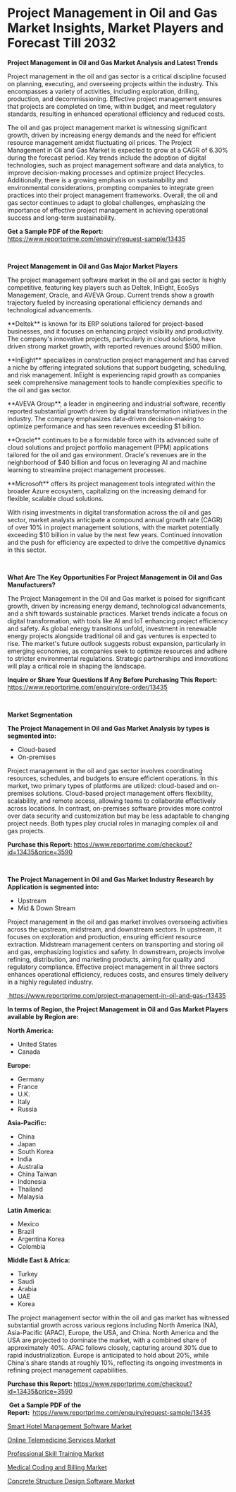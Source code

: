 <p><h1>Project Management in Oil and Gas Market Insights, Market Players and Forecast Till 2032</h1></p><p><strong>Project Management in Oil and Gas Market Analysis and Latest Trends</strong></p>
<p><p>Project management in the oil and gas sector is a critical discipline focused on planning, executing, and overseeing projects within the industry. This encompasses a variety of activities, including exploration, drilling, production, and decommissioning. Effective project management ensures that projects are completed on time, within budget, and meet regulatory standards, resulting in enhanced operational efficiency and reduced costs.</p><p>The oil and gas project management market is witnessing significant growth, driven by increasing energy demands and the need for efficient resource management amidst fluctuating oil prices. The Project Management in Oil and Gas Market is expected to grow at a CAGR of 6.30% during the forecast period. Key trends include the adoption of digital technologies, such as project management software and data analytics, to improve decision-making processes and optimize project lifecycles. Additionally, there is a growing emphasis on sustainability and environmental considerations, prompting companies to integrate green practices into their project management frameworks. Overall, the oil and gas sector continues to adapt to global challenges, emphasizing the importance of effective project management in achieving operational success and long-term sustainability.</p></p>
<p><strong>Get a Sample PDF of the Report:&nbsp;</strong> <a href="https://www.reportprime.com/enquiry/request-sample/13435?utm_campaign=1088&utm_medium=2&utm_source=Github&utm_content=ia&utm_term=20032025&utm_id=project-management-in-oil-and-gas">https://www.reportprime.com/enquiry/request-sample/13435</a></p>
<p>&nbsp;</p>
<p><strong>Project Management in Oil and Gas Major Market Players</strong></p>
<p><p>The project management software market in the oil and gas sector is highly competitive, featuring key players such as Deltek, InEight, EcoSys Management, Oracle, and AVEVA Group. Current trends show a growth trajectory fueled by increasing operational efficiency demands and technological advancements.</p><p>**Deltek** is known for its ERP solutions tailored for project-based businesses, and it focuses on enhancing project visibility and productivity. The company's innovative projects, particularly in cloud solutions, have driven strong market growth, with reported revenues around $500 million.</p><p>**InEight** specializes in construction project management and has carved a niche by offering integrated solutions that support budgeting, scheduling, and risk management. InEight is experiencing rapid growth as companies seek comprehensive management tools to handle complexities specific to the oil and gas sector.</p><p>**AVEVA Group**, a leader in engineering and industrial software, recently reported substantial growth driven by digital transformation initiatives in the industry. The company emphasizes data-driven decision-making to optimize performance and has seen revenues exceeding $1 billion.</p><p>**Oracle** continues to be a formidable force with its advanced suite of cloud solutions and project portfolio management (PPM) applications tailored for the oil and gas environment. Oracle's revenues are in the neighborhood of $40 billion and focus on leveraging AI and machine learning to streamline project management processes.</p><p>**Microsoft** offers its project management tools integrated within the broader Azure ecosystem, capitalizing on the increasing demand for flexible, scalable cloud solutions. </p><p>With rising investments in digital transformation across the oil and gas sector, market analysts anticipate a compound annual growth rate (CAGR) of over 10% in project management solutions, with the market potentially exceeding $10 billion in value by the next few years. Continued innovation and the push for efficiency are expected to drive the competitive dynamics in this sector.</p></p>
<p>&nbsp;</p>
<p><strong>What Are The Key Opportunities For Project Management in Oil and Gas Manufacturers?</strong></p>
<p><p>The Project Management in the Oil and Gas market is poised for significant growth, driven by increasing energy demand, technological advancements, and a shift towards sustainable practices. Market trends indicate a focus on digital transformation, with tools like AI and IoT enhancing project efficiency and safety. As global energy transitions unfold, investment in renewable energy projects alongside traditional oil and gas ventures is expected to rise. The market's future outlook suggests robust expansion, particularly in emerging economies, as companies seek to optimize resources and adhere to stricter environmental regulations. Strategic partnerships and innovations will play a critical role in shaping the landscape.</p></p>
<p><strong>Inquire or Share Your Questions If Any Before Purchasing This Report:</strong> <a href="https://www.reportprime.com/enquiry/pre-order/13435?utm_campaign=1088&utm_medium=2&utm_source=Github&utm_content=ia&utm_term=20032025&utm_id=project-management-in-oil-and-gas">https://www.reportprime.com/enquiry/pre-order/13435</a></p>
<p>&nbsp;</p>
<p><strong>Market Segmentation</strong></p>
<p><strong>The Project Management in Oil and Gas Market Analysis by types is segmented into:</strong></p>
<p><ul><li>Cloud-based</li><li>On-premises</li></ul></p>
<p><p>Project management in the oil and gas sector involves coordinating resources, schedules, and budgets to ensure efficient operations. In this market, two primary types of platforms are utilized: cloud-based and on-premises solutions. Cloud-based project management offers flexibility, scalability, and remote access, allowing teams to collaborate effectively across locations. In contrast, on-premises software provides more control over data security and customization but may be less adaptable to changing project needs. Both types play crucial roles in managing complex oil and gas projects.</p></p>
<p><strong>Purchase this Report:&nbsp;</strong><a href="https://www.reportprime.com/checkout?id=13435&price=3590&utm_campaign=1088&utm_medium=2&utm_source=Github&utm_content=ia&utm_term=20032025&utm_id=project-management-in-oil-and-gas">https://www.reportprime.com/checkout?id=13435&price=3590</a></p>
<p>&nbsp;</p>
<p><strong>The Project Management in Oil and Gas Market Industry Research by Application is segmented into:</strong></p>
<p><ul><li>Upstream</li><li>Mid & Down Stream</li></ul></p>
<p><p>Project management in the oil and gas market involves overseeing activities across the upstream, midstream, and downstream sectors. In upstream, it focuses on exploration and production, ensuring efficient resource extraction. Midstream management centers on transporting and storing oil and gas, emphasizing logistics and safety. In downstream, projects involve refining, distribution, and marketing products, aiming for quality and regulatory compliance. Effective project management in all three sectors enhances operational efficiency, reduces costs, and ensures timely delivery in a highly regulated industry.</p></p>
<p><a href="https://www.reportprime.com/project-management-in-oil-and-gas-r13435?utm_campaign=1088&utm_medium=2&utm_source=Github&utm_content=ia&utm_term=20032025&utm_id=project-management-in-oil-and-gas">&nbsp;https://www.reportprime.com/project-management-in-oil-and-gas-r13435</a></p>
<p><strong>In terms of Region, the Project Management in Oil and Gas Market Players available by Region are:</strong></p>
<p>
    <p> <strong> North America: </strong>
        <ul>
            <li>United States</li>
            <li>Canada</li>
        </ul>
        </p> 
    <p> <strong> Europe: </strong>
        <ul>
            <li>Germany</li>
            <li>France</li>
            <li>U.K.</li>
            <li>Italy</li>
            <li>Russia</li>
        </ul>
        </p> 
    <p> <strong> Asia-Pacific: </strong>
        <ul>
            <li>China</li>
            <li>Japan</li>
            <li>South Korea</li>
            <li>India</li>
            <li>Australia</li>
            <li>China Taiwan</li>
            <li>Indonesia</li>
            <li>Thailand</li>
            <li>Malaysia</li>
        </ul>
        </p> 
    <p> <strong> Latin America: </strong>
        <ul>
            <li>Mexico</li>
            <li>Brazil</li>
            <li>Argentina Korea</li>
            <li>Colombia</li>
        </ul>
        </p> 
    <p> <strong> Middle East & Africa: </strong>
        <ul>
            <li>Turkey</li>
            <li>Saudi</li>
            <li>Arabia</li>
            <li>UAE</li>
            <li>Korea</li>
        </ul>
    </p>
    </p>
<p><p>The project management sector within the oil and gas market has witnessed substantial growth across various regions including North America (NA), Asia-Pacific (APAC), Europe, the USA, and China. North America and the USA are projected to dominate the market, with a combined share of approximately 40%. APAC follows closely, capturing around 30% due to rapid industrialization. Europe is anticipated to hold about 20%, while China's share stands at roughly 10%, reflecting its ongoing investments in refining project management capabilities.</p></p>
<p><strong>Purchase this Report: </strong><a href="https://www.reportprime.com/checkout?id=13435&price=3590&utm_campaign=1088&utm_medium=2&utm_source=Github&utm_content=ia&utm_term=20032025&utm_id=project-management-in-oil-and-gas">https://www.reportprime.com/checkout?id=13435&price=3590</a></p>
<p>&nbsp;<strong>Get a Sample PDF of the Report:&nbsp;&nbsp;</strong><a href="https://www.reportprime.com/enquiry/request-sample/13435?utm_campaign=1088&utm_medium=2&utm_source=Github&utm_content=ia&utm_term=20032025&utm_id=project-management-in-oil-and-gas">https://www.reportprime.com/enquiry/request-sample/13435</a></p>
<p><strong></strong></p>
<p><p><a href="https://github.com/sokurgleyde/Market-Research-Report-List-1/blob/main/smart-hotel-management-software-market.md?utm_campaign=1088&utm_medium=2&utm_source=Github&utm_content=ia&utm_term=20032025&utm_id=project-management-in-oil-and-gas">Smart Hotel Management Software Market</a></p><p><a href="https://github.com/aoutefjovene00/Market-Research-Report-List-1/blob/main/online-telemedicine-services-market.md?utm_campaign=1088&utm_medium=2&utm_source=Github&utm_content=ia&utm_term=20032025&utm_id=project-management-in-oil-and-gas">Online Telemedicine Services Market</a></p><p><a href="https://github.com/kocssequen/Market-Research-Report-List-1/blob/main/professional-skill-training-market.md?utm_campaign=1088&utm_medium=2&utm_source=Github&utm_content=ia&utm_term=20032025&utm_id=project-management-in-oil-and-gas">Professional Skill Training Market</a></p><p><a href="https://github.com/keeniielokl/Market-Research-Report-List-1/blob/main/medical-coding-and-billing-market.md?utm_campaign=1088&utm_medium=2&utm_source=Github&utm_content=ia&utm_term=20032025&utm_id=project-management-in-oil-and-gas">Medical Coding and Billing Market</a></p><p><a href="https://github.com/chlihakwatsi/Market-Research-Report-List-1/blob/main/concrete-structure-design-software-market.md?utm_campaign=1088&utm_medium=2&utm_source=Github&utm_content=ia&utm_term=20032025&utm_id=project-management-in-oil-and-gas">Concrete Structure Design Software Market</a></p></p>